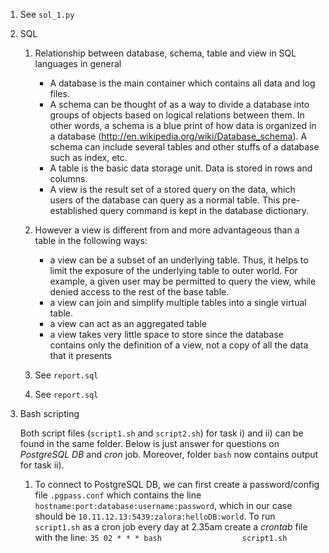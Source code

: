 1. See `sol_1.py`
2. SQL
	1. Relationship between database, schema, table and view in SQL	languages in general
		+ A database is  the main container which contains all data and log files.
		+ A schema can be thought of as a way to divide a database into groups of objects based on logical relations between them. In other words, a schema is a blue print of how data is organized in a database (http://en.wikipedia.org/wiki/Database_schema). 
			A schema can include several tables and other stuffs of a database such as index, etc.
		+ A table is the basic data storage unit. Data is stored in rows and columns.
		+ A view is the result set of a stored query on the data,  which users of the database can query as a normal table. 			This pre-established query command is kept in the database dictionary.
	2. However a view is different from and more advantageous than a table in the following ways:
		+ a view can be a subset of an underlying table. Thus, it helps to limit the exposure of the underlying table to 				outer world. For example,  a given user may be permitted to query the view, while denied access to the rest of the 			base table.
		+ a view can join and simplify multiple tables into a single virtual table.
		+ a view can act as an aggregated table
		+ a view takes very little space to store since the database contains only the definition of a view, not a copy of 				all the data that it presents

	3. See `report.sql`
	4. See `report.sql`
3.  Bash scripting

	Both script files (`script1.sh` and `script2.sh`) for task i) and ii) can be found in the same folder. Below is just 		answer for questions on _PostgreSQL DB_ and _cron_ job. Moreover, folder `bash` now contains output for task ii).

	1. 	To connect to PostgreSQL DB, we can first create a password/config file `.pgpass.conf` which contains the line 					`hostname:port:database:username:password`, which in our case should be `10.11.12.13:5439:zalora:helloDB:world`.
			To run `script1.sh` as a cron job every day at 2.35am create a _crontab_ file with the line: `35 02 * * * bash 					script1.sh`




